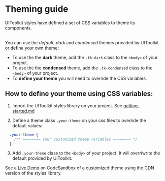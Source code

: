 # Theming guide

UIToolkit styles have defined a set of CSS variables to theme its components. </br></br>

You can use the *default*, *dark* and *condensed* themes provided by UIToolkit or define your own theme: 

- To use the the **dark** theme, add the `.tk-dark` class to the `<body>` of your project. 
- To use the the **condensed** theme, add the `.tk-condensed` class to the `<body>` of your project. 
- To **define your theme** you will need to override the CSS variables.


## How to define your theme using CSS variables:

1. Import the UIToolkit styles library on your project. See [getting-started.md](https://github.com/SymphonyOSF/symphony-bdk-ui-toolkit-styles/blob/master/docs/getting-started.md)

2. Define a theme class `.your-theme` on your css files to override the default values:

```css
  .your-theme {
    /** ======== Your customized theme variables ======== */
  }
```
3. Add `.your-theme` class to the `<body>` of your project. It will overriwrite the default provided by UIToolkit. 


See a [Live Demo](https://codesandbox.io/s/distracted-silence-clek8?) on CodeSandbox of a customized theme using the CDN version of the styles library. 



